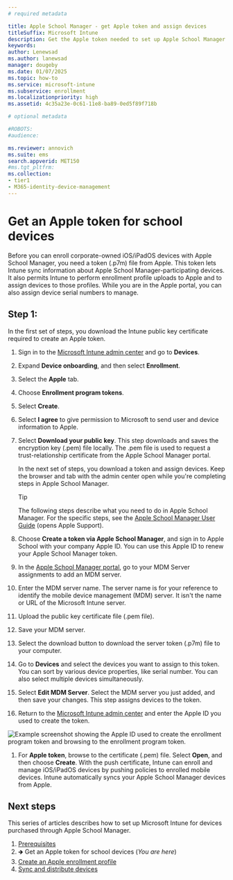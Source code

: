 ```yaml
---
# required metadata

title: Apple School Manager - get Apple token and assign devices
titleSuffix: Microsoft Intune
description: Get the Apple token needed to set up Apple School Manager and Microsoft Intune for corporate-owned iOS/iPadOS devices. 
keywords:
author: Lenewsad
ms.author: lanewsad
manager: dougeby
ms.date: 01/07/2025
ms.topic: how-to
ms.service: microsoft-intune
ms.subservice: enrollment
ms.localizationpriority: high
ms.assetid: 4c35a23e-0c61-11e8-ba89-0ed5f89f718b

# optional metadata

#ROBOTS:
#audience:

ms.reviewer: annovich
ms.suite: ems
search.appverid: MET150
#ms.tgt_pltfrm:
ms.collection:
- tier1
- M365-identity-device-management
---
```


# Get an Apple token for school devices

Before you can enroll corporate-owned iOS/iPadOS devices with Apple School Manager, you need a token (.p7m) file from Apple. This token lets Intune sync information about Apple School Manager-participating devices. It also permits Intune to perform enrollment profile uploads to Apple and to assign devices to those profiles. While you are in the Apple portal, you can also assign device serial numbers to manage. 

## Step 1: 
In the first set of steps, you download the Intune public key certificate required to create an Apple token.    

1. Sign in to the [Microsoft Intune admin center](https://go.microsoft.com/fwlink/?linkid=2109431) and go to **Devices**.
1. Expand **Device onboarding**, and then select **Enrollment**.  
1. Select the **Apple** tab.  
1. Choose **Enrollment program tokens**.  
1. Select **Create**.  
1. Select **I agree** to give permission to Microsoft to send user and device information to Apple. 
1. Select **Download your public key**. This step downloads and saves the encryption key (.pem) file locally. The .pem file is used to request a trust-relationship certificate from the Apple School Manager portal. 

   In the next set of steps, you download a token and assign devices. Keep the browser and tab with the admin center open while you're completing steps in Apple School Manager. 
   
     > [!TIP]
     > The following steps describe what you need to do in Apple School Manager. For the specific steps, see the [Apple School Manager User Guide](https://support.apple.com/guide/apple-school-manager/device-workflow-axm6a88f692e/1/web/1) (opens Apple Support).  

1. Choose **Create a token via Apple School Manager**, and sign in to Apple School with your company Apple ID. You can use this Apple ID to renew your Apple School Manager token.
1. In the [Apple School Manager portal](https://school.apple.com), go to your MDM Server assignments to add an MDM server.
1. Enter the MDM server name. The server name is for your reference to identify the mobile device management (MDM) server. It isn't the name or URL of the Microsoft Intune server.
1. Upload the public key certificate file (.pem file).  
1. Save your MDM server. 
1. Select the download button to download the server token (.p7m) file to your computer. 
1. Go to **Devices** and select the devices you want to assign to this token. You can sort by various device properties, like serial number. You can also select multiple devices simultaneously.
2. Select **Edit MDM Server**. Select the MDM server you just added, and then save your changes. This step assigns devices to the token.
1. Return to the [Microsoft Intune admin center](https://go.microsoft.com/fwlink/?linkid=2109431) and enter the Apple ID you used to create the token. 

  ![Example screenshot showing the Apple ID used to create the enrollment program token and browsing to the enrollment program token.](./media/apple-school-manager-set-up-ios/image03.png)  

1. For **Apple token**, browse to the certificate (.pem) file. Select **Open**, and then choose **Create**. With the push certificate, Intune can enroll and manage iOS/iPadOS devices by pushing policies to enrolled mobile devices. Intune automatically syncs your Apple School Manager devices from Apple.  

## Next steps  
This series of articles describes how to set up Microsoft Intune for devices purchased through Apple School Manager. 

1. [Prerequisites](apple-school-manager-set-up-ios.md)
1. 🡺 Get an Apple token for school devices (*You are here*)  
1. [Create an Apple enrollment profile](apple-school-manager-step-2.md)  
1. [Sync and distribute devices](apple-school-manager-step-3.md) 